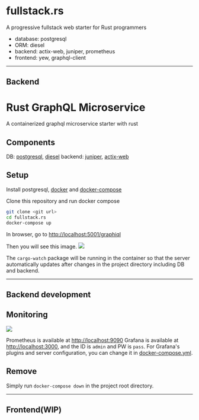 # fullstack.rs

A progressive fullstack web starter for Rust programmers

- database: postgresql
- ORM: diesel
- backend: actix-web, juniper, prometheus
- frontend: yew, graphql-client

---

## Backend

# Rust GraphQL Microservice

A containerized graphql microservice starter with rust

## Components

DB: [postgresql](https://www.postgresql.org/), [diesel](http://diesel.rs/)
backend: [juniper](https://github.com/graphql-rust/juniper), [actix-web](https://github.com/actix/actix-web)

## Setup

Install postgresql, [docker](https://docs.docker.com/v17.09/engine/installation/) and [docker-compose](https://docs.docker.com/compose/install/)

Clone this repository and run docker compose

```bash
git clone <git url>
cd fullstack.rs
docker-compose up
```

In browser, go to [http://localhost:5001/graphiql](http://localhost:3001/graphiql)

Then you will see this image.
![](https://i.imgur.com/9MhFAiN.png)

The `cargo-watch` package will be running in the container so that the server automatically updates after changes in the project directory including DB and backend.

---

## Backend development

## Monitoring

![](https://i.imgur.com/zLHT3l6.png)

Prometheus is available at [http://localhost:9090](http://localhost:9090)
Grafana is available at [http://localhost:3000](http://localhost:3000),
and the ID is `admin` and PW is `pass`.
For Grafana's plugins and server configuration, you can change it in [docker-compose.yml](../docker-compose.yml).

## Remove

Simply run `docker-compose down` in the project root directory.

---

## Frontend(WIP)
